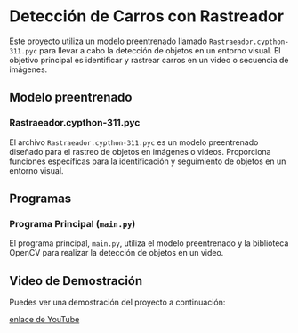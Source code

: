 # Detección de Carros con Rastreador

Este proyecto utiliza un modelo preentrenado llamado `Rastraeador.cypthon-311.pyc` para llevar a cabo la detección de objetos en un entorno visual. El objetivo principal es identificar y rastrear carros en un video o secuencia de imágenes.

## Modelo preentrenado

### Rastraeador.cypthon-311.pyc

El archivo `Rastraeador.cypthon-311.pyc` es un modelo preentrenado diseñado para el rastreo de objetos en imágenes o videos. Proporciona funciones específicas para la identificación y seguimiento de objetos en un entorno visual.

## Programas

### Programa Principal (`main.py`)

El programa principal, `main.py`, utiliza el modelo preentrenado y la biblioteca OpenCV para realizar la detección de objetos en un video. 


## Video de Demostración

Puedes ver una demostración del proyecto a continuación:

[enlace de YouTube](https://youtu.be/uTbKkyqr-Zk)
